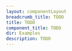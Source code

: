 ```yaml
---
layout: componentLayout
breadcrumb_title: TODO
title: TODO
component_title: TODO
dir: Examples
description: TODO
---
```


